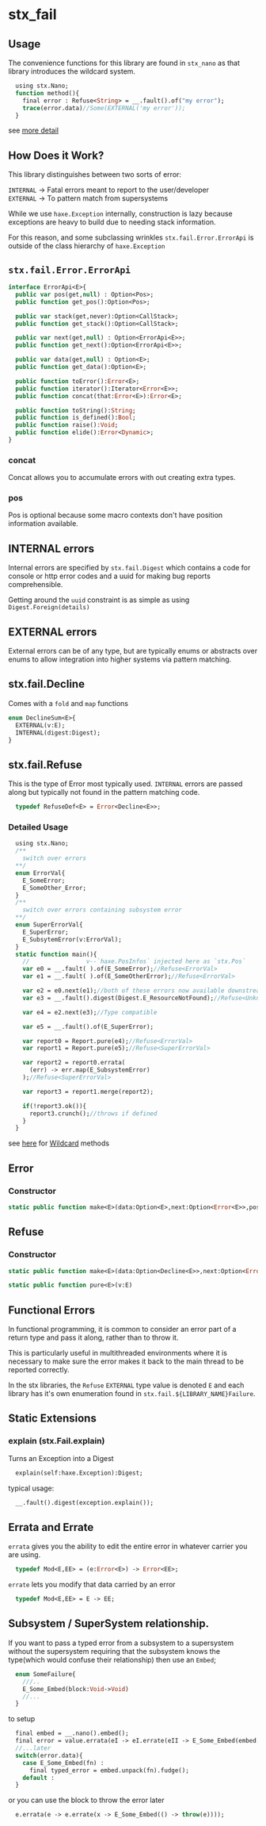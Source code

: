 # stx_fail

## Usage
  The convenience functions for this library are found in `stx_nano` as that library introduces the wildcard system.

```haxe
  using stx.Nano;
  function method(){
    final error : Refuse<String> = __.fault().of("my error");
    trace(error.data)//Some(EXTERNAL('my error'));
  }
```
see [more detail](#detailed-usage)

## How Does it Work?

This library distinguishes between two sorts of error: 

`INTERNAL` -> Fatal errors meant to report to the user/developer  
`EXTERNAL` -> To pattern match from supersystems

While we use `haxe.Exception` internally, construction is lazy because exceptions are heavy to build due to needing stack information.  

For this reason, and some subclassing wrinkles `stx.fail.Error.ErrorApi` is outside of the class hierarchy of `haxe.Exception`

## `stx.fail.Error.ErrorApi`

```haxe
interface ErrorApi<E>{
  public var pos(get,null) : Option<Pos>;
  public function get_pos():Option<Pos>;

  public var stack(get,never):Option<CallStack>;
  public function get_stack():Option<CallStack>;

  public var next(get,null) : Option<ErrorApi<E>>;
  public function get_next():Option<ErrorApi<E>>;

  public var data(get,null) : Option<E>;
  public function get_data():Option<E>;

  public function toError():Error<E>;
  public function iterator():Iterator<Error<E>>;
  public function concat(that:Error<E>):Error<E>;

  public function toString():String;
  public function is_defined():Bool;
  public function raise():Void;
  public function elide():Error<Dynamic>;
}
```

### concat

Concat allows you to accumulate errors with out creating extra types.

### pos

Pos is optional because some macro contexts don't have position information available.

## INTERNAL errors

Internal errors are specified by `stx.fail.Digest` which contains a code for console or http error codes and a uuid for making bug reports comprehensible.

Getting around the `uuid` constraint is as simple as using `Digest.Foreign(details)`

## EXTERNAL errors

External errors can be of any type, but are typically enums or abstracts over enums to allow integration into higher systems via pattern matching.

## stx.fail.Decline

Comes with a `fold` and `map` functions
```haxe
enum DeclineSum<E>{
  EXTERNAL(v:E);
  INTERNAL(digest:Digest);
}
```

## stx.fail.Refuse

This is the type of Error most typically used. `INTERNAL` errors are passed along but typically not found in the pattern matching code.

```haxe
  typedef RefuseDef<E> = Error<Decline<E>>;
```

### Detailed Usage

```haxe
  using stx.Nano;
  /**
    switch over errors 
  **/
  enum ErrorVal{
    E_SomeError;
    E_SomeOther_Error;
  }
  /**
    switch over errors containing subsystem error
  **/
  enum SuperErrorVal{
    E_SuperError;
    E_SubsytemError(v:ErrorVal);
  }
  static function main(){
    //                v--`haxe.PosInfos` injected here as `stx.Pos`
    var e0 = __.fault( ).of(E_SomeError);//Refuse<ErrorVal>
    var e1 = __.fault( ).of(E_SomeOtherError);//Refuse<ErrorVal>

    var e2 = e0.next(e1);//both of these errors now available downstream.
    var e3 = __.fault().digest(Digest.E_ResourceNotFound);//Refuse<Unknown>;

    var e4 = e2.next(e3);//Type compatible

    var e5 = __.fault().of(E_SuperError);

    var report0 = Report.pure(e4);//Refuse<ErrorVal>
    var report1 = Report.pure(e5);//Refuse<SuperErrorVal>

    var report2 = report0.errata(
      (err) -> err.map(E_SubsystemError)
    );//Refuse<SuperErrorVal>

    var report3 = report1.merge(report2);

    if(!report3.ok()){
      report3.crunch();//throws if defined
    }
  }
```

see [here](https://github/ohmrun/stx_nano) for [Wildcard](https://github.com/ohmrun/stx_nano/blob/develop/src/main/haxe/stx/nano/Wildcard.hx) methods

## Error

### Constructor

```haxe
static public function make<E>(data:Option<E>,next:Option<Error<E>>,pos:Option<Pos>);
```

## Refuse

### Constructor

```haxe 
static public function make<E>(data:Option<Decline<E>>,next:Option<Error<Decline<E>>>,pos:Option<Pos>)
```


```haxe
static public function pure<E>(v:E)
```

## Functional Errors

  In functional programming, it is common to consider an error part of a return type and pass it along, rather than to throw it. 
  
  This is particularly useful in multithreaded environments where it is necessary to make sure the error makes it back to the main thread to be reported correctly.

  In the stx libraries, the `Refuse` `EXTERNAL` type value is denoted `E` and each library has it's own enumeration found in `stx.fail.${LIBRARY_NAME}Failure`.

## Static Extensions


### **explain** (stx.Fail.explain)
Turns an Exception into a Digest
```haxe
  explain(self:haxe.Exception):Digest;
```

typical usage:  
```haxe 
  __.fault().digest(exception.explain());
```

## Errata and Errate

`errata` gives you the ability to edit the entire error in whatever carrier you are using. 
```haxe
  typedef Mod<E,EE> = (e:Error<E>) -> Error<EE>;
```

`errate` lets you modify that data carried by an error
```haxe
  typedef Mod<E,EE> = E -> EE;
```

## Subsystem / SuperSystem relationship.

If you want to pass a typed error from a subsystem to a supersystem without the supersystem requiring that the subsystem knows the type(which would confuse their relationship) then use an `Embed`;

```haxe
  enum SomeFailure{
    ///..
    E_Some_Embed(block:Void->Void)
    //...
  }
```
to setup
```haxe
  final embed = __.nano().embed();
  final error = value.errata(eI -> eI.errate(eII -> E_Some_Embed(embed.pack(eI))));
  //...later
  switch(error.data){
    case E_Some_Embed(fn) : 
      final typed_error = embed.unpack(fn).fudge();
    default :  
  }
```

or you can use the block to throw the error later

```haxe
  e.errata(e -> e.errate(x -> E_Some_Embed(() -> throw(e))));
```